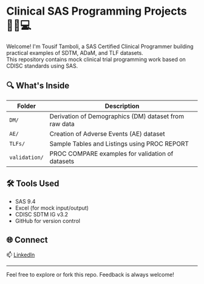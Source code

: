 # Clinical SAS Programming Projects 👨‍⚕️💻

Welcome! I'm Tousif Tamboli, a SAS Certified Clinical Programmer building practical examples of SDTM, ADaM, and TLF datasets.  
This repository contains mock clinical trial programming work based on CDISC standards using SAS.

## 🔍 What's Inside

| Folder | Description |
|--------|-------------|
| `DM/`  | Derivation of Demographics (DM) dataset from raw data |
| `AE/`  | Creation of Adverse Events (AE) dataset |
| `TLFs/`| Sample Tables and Listings using PROC REPORT |
| `validation/` | PROC COMPARE examples for validation of datasets |

## 🛠️ Tools Used
- SAS 9.4
- Excel (for mock input/output)
- CDISC SDTM IG v3.2
- GitHub for version control

## 🌐 Connect
📫 [LinkedIn](linkedin.com/in/tousiftamboli)  

---

Feel free to explore or fork this repo. Feedback is always welcome!
